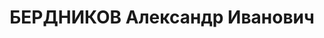 ---
title: БЕРДНИКОВ Александр Иванович
description: "родился в 1883 - умер в 1959, в 1905 - 1920 член Союза социалистов-революционеров-максималистов,\
  \ с 1920 член РКП(б) \n  Послужной список \n  1906  арестован \n  1918 - 1920  кандидат\
  \ в члены, член ВЦИК \n  22.6.1923 - 2.1924  заместитель заведующего Агитационно-пропагандистским\
  \ отделом ЦК РКП(б) \n  6.1923 - 2.1924  заведующий Подотделом печати Агитационно-пропагандистского\
  \ отдела ЦК РКП(б) \n    в Редакционно-издательском подотделе ВЦИК \n  7.1923 -\
  \ 9.1924  член коллегии Главного управления по делам литературы и издательств Народного\
  \ комиссариата просвещения РСФСР \n  03.09.1924  заместитель заведующего Отделом\
  \ печати ЦК РКП(б) \n  1924  заместитель заведующего Государственным издательством \
  \ \n  1925 -   председатель Всесоюзного комитета по делам печати  \n    член Института\
  \ советского строительства  \n  4.1927 -   заведующий Культурным отделом Радиопередачи "
---
